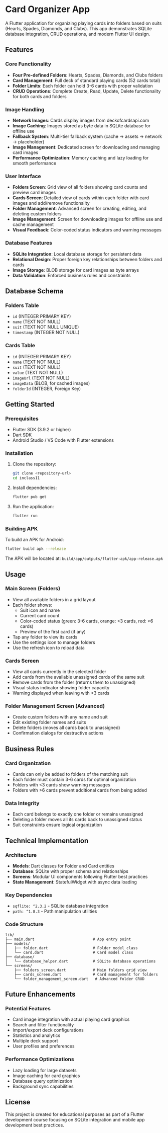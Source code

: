 # Card Organizer App

A Flutter application for organizing playing cards into folders based on suits (Hearts, Spades, Diamonds, and Clubs). This app demonstrates SQLite database integration, CRUD operations, and modern Flutter UI design.

## Features

### Core Functionality
- **Four Pre-defined Folders**: Hearts, Spades, Diamonds, and Clubs folders
- **Card Management**: Full deck of standard playing cards (52 cards total)
- **Folder Limits**: Each folder can hold 3-6 cards with proper validation
- **CRUD Operations**: Complete Create, Read, Update, Delete functionality for both cards and folders

### Image Handling
- **Network Images**: Cards display images from deckofcardsapi.com
- **Image Caching**: Images stored as byte data in SQLite database for offline use
- **Fallback System**: Multi-tier fallback system (cache → assets → network → placeholder)
- **Image Management**: Dedicated screen for downloading and managing card images
- **Performance Optimization**: Memory caching and lazy loading for smooth performance

### User Interface
- **Folders Screen**: Grid view of all folders showing card counts and preview card images
- **Cards Screen**: Detailed view of cards within each folder with card images and add/remove functionality
- **Folder Management**: Advanced screen for creating, editing, and deleting custom folders
- **Image Management**: Screen for downloading images for offline use and cache management
- **Visual Feedback**: Color-coded status indicators and warning messages

### Database Features
- **SQLite Integration**: Local database storage for persistent data
- **Relational Design**: Proper foreign key relationships between folders and cards
- **Image Storage**: BLOB storage for card images as byte arrays
- **Data Validation**: Enforced business rules and constraints

## Database Schema

### Folders Table
- `id` (INTEGER PRIMARY KEY)
- `name` (TEXT NOT NULL)
- `suit` (TEXT NOT NULL UNIQUE)
- `timestamp` (INTEGER NOT NULL)

### Cards Table
- `id` (INTEGER PRIMARY KEY)
- `name` (TEXT NOT NULL)
- `suit` (TEXT NOT NULL)
- `value` (TEXT NOT NULL)
- `imageUrl` (TEXT NOT NULL)
- `imageData` (BLOB, for cached images)
- `folderId` (INTEGER, Foreign Key)

## Getting Started

### Prerequisites
- Flutter SDK (3.9.2 or higher)
- Dart SDK
- Android Studio / VS Code with Flutter extensions

### Installation
1. Clone the repository:
   ```bash
   git clone <repository-url>
   cd inclass11
   ```

2. Install dependencies:
   ```bash
   flutter pub get
   ```

3. Run the application:
   ```bash
   flutter run
   ```

### Building APK
To build an APK for Android:
```bash
flutter build apk --release
```

The APK will be located at: `build/app/outputs/flutter-apk/app-release.apk`

## Usage

### Main Screen (Folders)
- View all available folders in a grid layout
- Each folder shows:
  - Suit icon and name
  - Current card count
  - Color-coded status (green: 3-6 cards, orange: <3 cards, red: >6 cards)
  - Preview of the first card (if any)
- Tap any folder to view its cards
- Use the settings icon to manage folders
- Use the refresh icon to reload data

### Cards Screen
- View all cards currently in the selected folder
- Add cards from the available unassigned cards of the same suit
- Remove cards from the folder (returns them to unassigned)
- Visual status indicator showing folder capacity
- Warning displayed when leaving with <3 cards

### Folder Management Screen (Advanced)
- Create custom folders with any name and suit
- Edit existing folder names and suits
- Delete folders (moves all cards back to unassigned)
- Confirmation dialogs for destructive actions

## Business Rules

### Card Organization
- Cards can only be added to folders of the matching suit
- Each folder must contain 3-6 cards for optimal organization
- Folders with <3 cards show warning messages
- Folders with >6 cards prevent additional cards from being added

### Data Integrity
- Each card belongs to exactly one folder or remains unassigned
- Deleting a folder moves all its cards back to unassigned status
- Suit constraints ensure logical organization

## Technical Implementation

### Architecture
- **Models**: Dart classes for Folder and Card entities
- **Database**: SQLite with proper schema and relationships  
- **Screens**: Modular UI components following Flutter best practices
- **State Management**: StatefulWidget with async data loading

### Key Dependencies
- `sqflite: ^2.3.2` - SQLite database integration
- `path: ^1.8.3` - Path manipulation utilities

### Code Structure
```
lib/
├── main.dart                          # App entry point
├── models/
│   ├── folder.dart                    # Folder model class
│   └── card.dart                      # Card model class
├── database/
│   └── database_helper.dart           # SQLite database operations
└── screens/
    ├── folders_screen.dart            # Main folders grid view
    ├── cards_screen.dart              # Card management for folders
    └── folder_management_screen.dart   # Advanced folder CRUD
```

## Future Enhancements

### Potential Features
- Card image integration with actual playing card graphics
- Search and filter functionality
- Import/export deck configurations
- Statistics and analytics
- Multiple deck support
- User profiles and preferences

### Performance Optimizations
- Lazy loading for large datasets
- Image caching for card graphics
- Database query optimization
- Background sync capabilities

## License

This project is created for educational purposes as part of a Flutter development course focusing on SQLite integration and mobile app development best practices.
